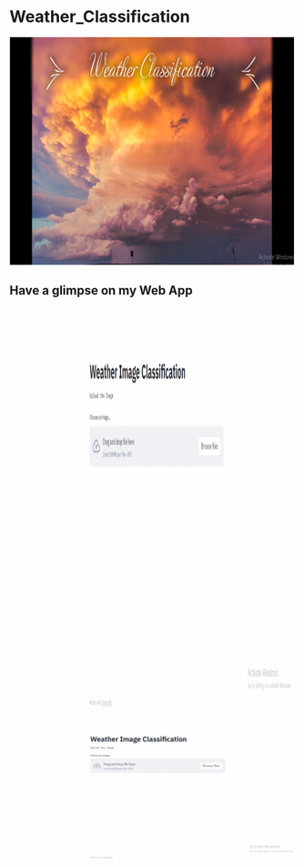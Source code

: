 # Weather_Classification

<img src="https://github.com/vishvpatel-97/Weather_Classification/blob/main/images/Weather.PNG" width=500, height=400>

## Have a glimpse on my Web App

<img src="https://github.com/vishvpatel-97/Weather_Classification/blob/main/images/Weather_Classification.gif" width=500, height=700>

![Alt text](https://github.com/vishvpatel-97/Weather_Classification/blob/main/images/Weather_Classification.gif)
